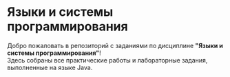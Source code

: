 # Языки и системы программирования 

Добро пожаловать в репозиторий с заданиями по дисциплине **"Языки и системы программирования"**!  
Здесь собраны все практические работы и лабораторные задания, выполненные на языке Java.
